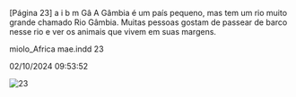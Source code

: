 [Página 23]
a
i
b
m
Gâ
A Gâmbia é um país
pequeno, mas tem um rio muito
grande chamado Rio Gâmbia. Muitas
pessoas gostam de passear
de barco nesse rio e ver os
animais que vivem
em suas margens.

miolo_Africa mae.indd 23

02/10/2024 09:53:52

![23](./img/page_23-01.jpg)
